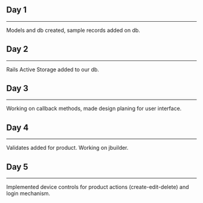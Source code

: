 ## Day 1
----------------
Models and db created, sample records added on db.

## Day 2
----------------
Rails Active Storage added to our db. 
## Day 3
----------------
Working on callback methods, made design planing for user interface.
## Day 4
----------------
Validates added for product. Working on jbuilder.
## Day 5
----------------
Implemented device controls for product actions (create-edit-delete) and login mechanism.